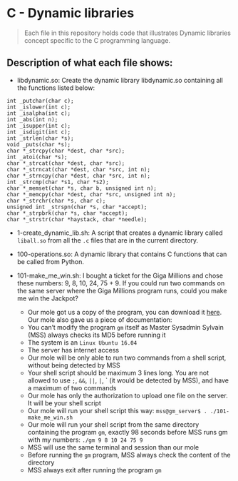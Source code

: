 # C - Dynamic libraries
> Each file in this repository holds code that illustrates Dynamic libraries concept
> specific to the C programming language.

## Description of what each file shows:
* libdynamic.so: Create the dynamic library libdynamic.so containing all the functions listed below:

```
int _putchar(char c);
int _islower(int c);
int _isalpha(int c);
int _abs(int n);
int _isupper(int c);
int _isdigit(int c);
int _strlen(char *s);
void _puts(char *s);
char *_strcpy(char *dest, char *src);
int _atoi(char *s);
char *_strcat(char *dest, char *src);
char *_strncat(char *dest, char *src, int n);
char *_strncpy(char *dest, char *src, int n);
int _strcmp(char *s1, char *s2);
char *_memset(char *s, char b, unsigned int n);
char *_memcpy(char *dest, char *src, unsigned int n);
char *_strchr(char *s, char c);
unsigned int _strspn(char *s, char *accept);
char *_strpbrk(char *s, char *accept);
char *_strstr(char *haystack, char *needle);
```

* 1-create_dynamic_lib.sh: A script that creates a dynamic library called `liball.so` from all the `.c` files that are in the current directory.

* 100-operations.so: A dynamic library that contains C functions that can be called from Python.

* 101-make_me_win.sh: I bought a ticket for the Giga Millions and chose these numbers: 9, 8, 10, 24, 75 + 9. If you could run two commands on the same server where the Giga Millions program runs, could you make me win the Jackpot?

	- Our mole got us a copy of the program, you can download it [here](https://github.com/holbertonschool/0x18.c). Our mole also gave us a piece of documentation:
	- You can’t modify the program `gm` itself as Master Sysadmin Sylvain (MSS) always checks its MD5 before running it
	- The system is an `Linux Ubuntu 16.04`
	- The server has internet access
	- Our mole will be only able to run two commands from a shell script, without being detected by MSS
	- Your shell script should be maximum 3 lines long. You are not allowed to use `;`, `&&`, `||`, `|`, ` (it would be detected by MSS), and have a maximum of two commands
	- Our mole has only the authorization to upload one file on the server. It will be your shell script
	- Our mole will run your shell script this way: `mss@gm_server$ . ./101-make_me_win.sh`
	- Our mole will run your shell script from the same directory containing the program `gm`, exactly 98 seconds before MSS runs gm with my numbers: `./gm 9 8 10 24 75 9`
	- MSS will use the same terminal and session than our mole
	- Before running the `gm` program, MSS always check the content of the directory
	- MSS always exit after running the program `gm`